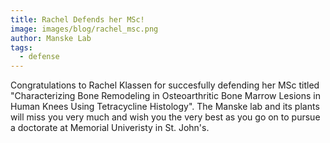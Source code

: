 ```yaml
---
title: Rachel Defends her MSc!
image: images/blog/rachel_msc.png
author: Manske Lab
tags:
  - defense
---
```


Congratulations to Rachel Klassen for succesfully defending her MSc titled "Characterizing Bone Remodeling in Osteoarthritic Bone Marrow Lesions in Human Knees Using Tetracycline Histology". The Manske lab and its plants will miss you very much and wish you the very best as you go on to pursue a doctorate at Memorial Univeristy in St. John's.